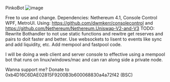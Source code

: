 PinkoBot
![image](https://user-images.githubusercontent.com/14006479/149170002-05c906cb-0271-4611-bfa7-6e6a2514ca1f.png)

Free to use and change.
Dependencies: Nethereum 4.1, Console Control WPF, MetroUI.
Using: https://github.com/dwmkerr/consolecontrol and https://github.com/Nethereum/Nethereum.Uniswap-V2-and-V3
TODO: Rewrite Bothandler to not use static functions and rewitre get reserves and pairs to doit faster and better.
Use websockets to lisent to events like sync and add liquidity, etc.
Add mempool and fastpool code.

I will be doing a web client and server console to effective using a mempool bot that runs on linux/windows/mac and can ran along side a private node.


Wanna support me? Donate to 0xb4D16C6DAE02815F9200B3b600068830a4a72f42 (BSC)
